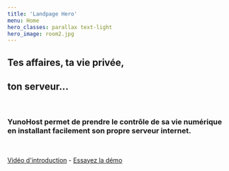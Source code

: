 ```yaml
---
title: 'Landpage Hero'
menu: Home
hero_classes: parallax text-light
hero_image: room2.jpg
---
```


## Tes **affaires**, ta **vie privée**,
## ton **serveur**...

</br>

### **YunoHost** permet de prendre le contrôle de sa vie numérique en installant facilement son propre serveur internet.

</br>

[Vidéo d'introduction](https://eliegavoty.fr/testou/fr#intro) - [Essayez la démo](https://demo.yunohost.org)




